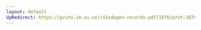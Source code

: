 ```yaml
---
layout: default
UpRedirect: https://pruto.im.uu.se/riksdagen-records-pdf/1876/prot-1876--fk--011.pdf
---
```

